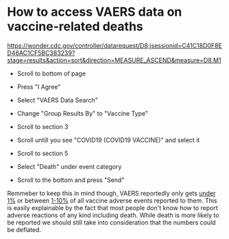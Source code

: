 # How to access VAERS data on vaccine-related deaths

https://wonder.cdc.gov/controller/datarequest/D8;jsessionid=C41C18D0F8ED46AC1CF5BC383239?stage=results&action=sort&direction=MEASURE_ASCEND&measure=D8.M1

* Scroll to bottom of page

* Press "I Agree"

* Select "VAERS Data Search"

* Change "Group Results By" to "Vaccine Type"

* Scroll to section 3

* Scroll untill you see "COVID19  (COVID19 VACCINE)" and select it

* Scroll to section 5

* Select "Death" under event category

* Scroll to the bottom and press "Send"

Remmeber to keep this in mind though, VAERS reportedly only gets [under 1%](https://digital.ahrq.gov/sites/default/files/docs/publication/r18hs017045-lazarus-final-report-2011.pdf) or between [1-10%](https://www.westonaprice.org/health-topics/childrens-health/vaccinations-parents-informed-choice/) of all vaccine adverse events reported to them. This is easily explainable by the fact that most people don't know how to report adverse reactions of any kind including death. While death is more likely to be reported we should still take into consideration that the numbers could be deflated.
